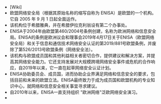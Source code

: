- [Wiki]
- 欧盟网络安全局（根据其原始名称的缩写自称为 ENISA）是欧盟的一个机构。 它自 2005 年 9 月 1 日起全面运作。
- 该机构位于希腊雅典，并在希腊伊拉克利翁设有第二个办事处。
- ENISA于2004年由欧盟第460/2004号条例创建，名称为欧洲网络和信息安全局。ENISA的条例是欧洲议会和理事会2019年4月17日关于ENISA（欧盟网络安全局）和关于信息和通信技术网络安全认证的第2019/881号欧盟条例，并废除了第526/2013号欧盟条例（网络安全法）。
- 该机构与欧盟成员国和其他利益相关者密切合作，提供建议和解决方案，并提高其网络安全能力。它还支持发展对大规模跨境网络安全事件或危机的合作响应，自2019年以来，它一直在起草网络安全认证计划。
- ENISA协助委员会、成员国，进而协助企业界满足网络和信息安全的要求，包括目前和未来的欧盟立法。ENISA最终致力于成为成员国和欧盟机构的专业知识中心，就网络和信息安全相关事宜寻求建议。
- 自2010年以来，ENISA一直支持组织 "欧洲网络"泛欧网络安全演习。
-